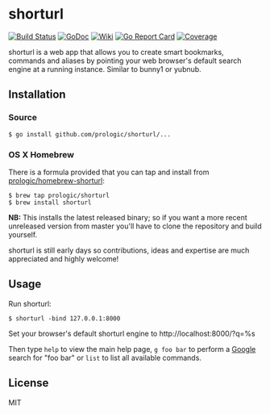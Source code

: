 # shorturl
[![Build Status](https://travis-ci.org/prologic/shorturl.svg)](https://travis-ci.org/prologic/shorturl)
[![GoDoc](https://godoc.org/github.com/prologic/shorturl?status.svg)](https://godoc.org/github.com/prologic/shorturl)
[![Wiki](https://img.shields.io/badge/docs-wiki-blue.svg)](https://github.com/prologic/shorturl/wiki)
[![Go Report Card](https://goreportcard.com/badge/github.com/prologic/shorturl)](https://goreportcard.com/report/github.com/prologic/shorturl)
[![Coverage](https://coveralls.io/repos/prologic/shorturl/badge.svg)](https://coveralls.io/r/prologic/shorturl)

shorturl is a web app that allows you to create smart bookmarks, commands and aliases by pointing your web browser's default search engine at a running instance. Similar to bunny1 or yubnub.

## Installation

### Source

```#!bash
$ go install github.com/prologic/shorturl/...
```

### OS X Homebrew

There is a formula provided that you can tap and install from
[prologic/homebrew-shorturl](https://github.com/prologic/homebrew-shorturl):

```#!bash
$ brew tap prologic/shorturl
$ brew install shorturl
```

**NB:** This installs the latest released binary; so if you want a more
recent unreleased version from master you'll have to clone the repository
and build yourself.

shorturl is still early days so contributions, ideas and expertise are
much appreciated and highly welcome!

## Usage

Run shorturl:

```#!bash
$ shorturl -bind 127.0.0.1:8000
```

Set your browser's default shorturl engine to http://localhost:8000/?q=%s

Then type `help` to view the main help page, `g foo bar` to perform a [Google](https://google.com) search for "foo bar" or `list` to list all available commands.

## License

MIT
